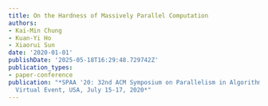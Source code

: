```yaml
---
title: On the Hardness of Massively Parallel Computation
authors:
- Kai-Min Chung
- Kuan-Yi Ho
- Xiaorui Sun
date: '2020-01-01'
publishDate: '2025-05-18T16:29:48.729742Z'
publication_types:
- paper-conference
publication: "*SPAA '20: 32nd ACM Symposium on Parallelism in Algorithms and Architectures,
  Virtual Event, USA, July 15-17, 2020*"
---
```

